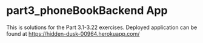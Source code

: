 # part3_phoneBookBackend App
This is solutions for the Part 3.1-3.22 exercises.
Deployed application can be found at https://hidden-dusk-00964.herokuapp.com/
